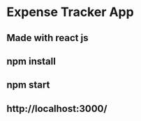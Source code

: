 # Expense Tracker App

## Made with react js

## npm install

## npm start

## http://localhost:3000/
